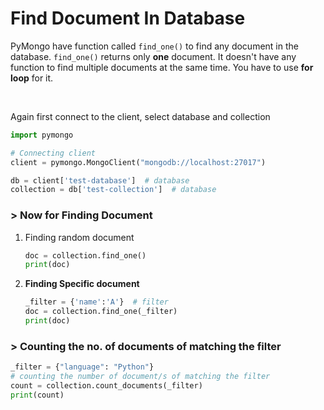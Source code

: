 # Find Document In Database

PyMongo have function called `find_one()` to find any document in the database. `find_one()` returns only **one** document. It doesn't have any function to find multiple documents at the same time. You have to use **for loop** for it.  

<br>

Again first connect to the client, select database and collection

```python
import pymongo

# Connecting client
client = pymongo.MongoClient("mongodb://localhost:27017")

db = client['test-database']  # database
collection = db['test-collection']  # database
```
### > Now for Finding Document

1. Finding random document
    ```python
    doc = collection.find_one()
    print(doc)
    ```

2. **Finding Specific document**
    ```python
    _filter = {'name':'A'}  # filter
    doc = collection.find_one(_filter)
    print(doc)
    ```

### > Counting the no. of documents of matching the filter

```python
_filter = {"language": "Python"}
# counting the number of document/s of matching the filter
count = collection.count_documents(_filter)
print(count)
```
